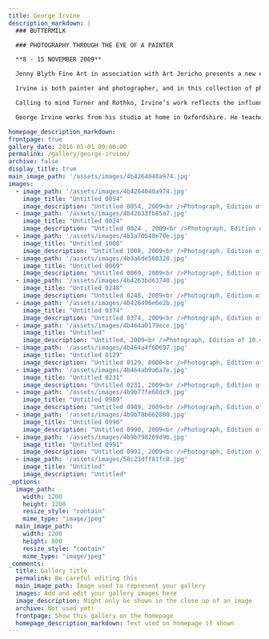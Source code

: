 ```yaml
---
title: George Irvine
description_markdown: |
  ### BUTTERMILK

  ### PHOTOGRAPHY THROUGH THE EYE OF A PAINTER

  **8 - 15 NOVEMBER 2009**

  Jenny Blyth Fine Art in association with Art Jericho presents a new exhibition of photography by GEORGE IRVINE.

  Irvine is both painter and photographer, and in this collection of photographs, selected from over 25,000 amassed over a period of five years, he invites us to explore through the eye of a Painter. BUTTERMILK springs from the rural beauty that surrounds Irvine in idyllic English countryside. Focusing on the trappings and fixtures of a working farm that catch his eye, Irvine transforms found objects to infer landscape which he brings to life through composition, light and colour. Thus, an iced trough turned upside down creates a waterfall with swirling pool, and the underside of a fibreglass boat morphs to cliffs and high skies.

  Calling to mind Turner and Rothko, Irvine’s work reflects the influences that have inspired him. He studied Painting at the Slade with Euan Uglow and Bruce Mclean - apparent in the dynamic energy and sheer celebration of colour that Irvine achieves in his compositions.

  George Irvine works from his studio at home in Oxfordshire. He teaches Fine Art at Stowe School where, this year, his students achieved the best results for Art in the country.

homepage_description_markdown: 
frontpage: true
gallery_date: 2016-05-01 00:00:00
permalink: /gallery/george-irvine/
archive: false
display_title: true
main_image_path: '/assets/images/4b4264040a974.jpg'
images:
  - image_path: '/assets/images/4b4264040a974.jpg'
    image_title: "Untitled 0054"
    image_description: "Untitled 0054, 2009<br />Photograph, Edition of 5.<br />A1<br />&amp;pound;500 framed"
  - image_path: '/assets/images/4b42633fb85a7.jpg'
    image_title: "Untitled 0024"
    image_description: "Untitled 0024 , 2009<br />Photograph, Edition of 10<br />&amp;pound;500 framed"
  - image_path: '/assets/images/4b3a70548e70e.jpg'
    image_title: "Untitled 1008"
    image_description: "Untitled 1008, 2009<br />Photograph, Edition of 5.<br />A1 (594 x 841 cm)<br />&amp;pound;500 framed"
  - image_path: '/assets/images/4b3a6de560328.jpg'
    image_title: "Untitled 0069"
    image_description: "Untitled 0069, 2009<br />Photograph, Edition of 10<br />A1<br />&amp;pound;500 framed"
  - image_path: '/assets/images/4b4263bd63740.jpg'
    image_title: "Untitled 0248"
    image_description: "Untitled 0248, 2009<br />Photograph, Edition of 10<br />A1<br />&amp;pound;500 framed"
  - image_path: '/assets/images/4b426496e6e2b.jpg'
    image_title: "Untitled 0374"
    image_description: "Untitled 0374, 2009<br />Photograph, Edition of 10.<br />A1<br />&amp;pound;500 framed"
  - image_path: '/assets/images/4b464a0179ece.jpg'
    image_title: "Untitled"
    image_description: "Untitled, 2009<br />Photograph, Edition of 10.<br />A2<br />&amp;pound;325 framed"
  - image_path: '/assets/images/4b464a4f60697.jpg'
    image_title: "Untitled 0129"
    image_description: "Untitled 0129, 0000<br />Photograph, Edition of 10.<br />A2<br />&amp;pound;295 framed"
  - image_path: '/assets/images/4b464ab9a6a7e.jpg'
    image_title: "Untitled 0231"
    image_description: "Untitled 0231, 2009<br />Photograph, Edition of 10<br />A1<br />&amp;pound;400"
  - image_path: '/assets/images/4b9b77fe68dc9.jpg'
    image_title: "Untitled 0989"
    image_description: "Untitled 0989, 2009<br />Photograph, Edition of 5.<br />&amp;Acirc;&amp;pound;500"
  - image_path: '/assets/images/4b9b78b662800.jpg'
    image_title: "Untitled 0990"
    image_description: "Untitled 0990, 2009<br />Photograph, Edition of 5.<br />&amp;Acirc;&amp;pound;500 (framed)"
  - image_path: '/assets/images/4b9b798269d9b.jpg'
    image_title: "Untitled 0991"
    image_description: "Untitled 0991, 2009<br />Photograph, Edition of 5.<br />&amp;Acirc;&amp;pound;500 framed"
  - image_path: '/assets/images/50c23dff81fc8.jpg'
    image_title: "Untitled"
    image_description: "Untitled"
_options:
  image_path:
    width: 1200
    height: 1200
    resize_style: "contain"
    mime_type: "image/jpeg"
  main_image_path:
    width: 1200
    height: 800
    resize_style: "contain"
    mime_type: "image/jpeg"
_comments:
  title: Gallery title
  permalink: Be careful editing this
  main_image_path: Image used to represent your gallery
  images: Add and edit your gallery images here
  image_description: Might only be shown in the close up of an image
  archive: Not used yet!
  frontpage: Show this gallery on the homepage
  homepage_description_markdown: Text used on homepage if shown
---
```

